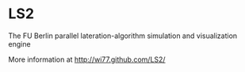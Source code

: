 LS2
===

The FU Berlin parallel lateration-algorithm simulation and visualization engine

More information at http://wi77.github.com/LS2/
